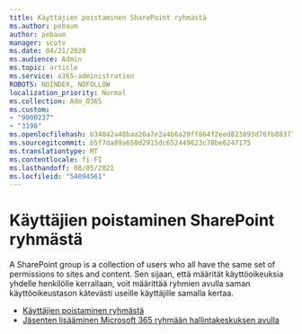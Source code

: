 ```yaml
---
title: Käyttäjien poistaminen SharePoint ryhmästä
ms.author: pebaum
author: pebaum
manager: scotv
ms.date: 04/21/2020
ms.audience: Admin
ms.topic: article
ms.service: o365-administration
ROBOTS: NOINDEX, NOFOLLOW
localization_priority: Normal
ms.collection: Adm_O365
ms.custom:
- "9000237"
- "3198"
ms.openlocfilehash: b34042a48baa26a7e2a4b6a29ff864f2eed823893d76fb8837704769b0ce5166
ms.sourcegitcommit: b5f7da89a650d2915dc652449623c78be6247175
ms.translationtype: MT
ms.contentlocale: fi-FI
ms.lasthandoff: 08/05/2021
ms.locfileid: "54094561"
---
```

# <a name="remove-users-from-a-sharepoint-group"></a>Käyttäjien poistaminen SharePoint ryhmästä

A SharePoint group is a collection of users who all have the same set of permissions to sites and content. Sen sijaan, että määrität käyttöoikeuksia yhdelle henkilölle kerrallaan, voit määrittää ryhmien avulla saman käyttöoikeustason kätevästi useille käyttäjille samalla kertaa.

- [Käyttäjien poistaminen ryhmästä](https://docs.microsoft.com/sharepoint/customize-sharepoint-site-permissions#remove-users-from-a-group)
- [Jäsenten lisääminen Microsoft 365 ryhmään hallintakeskuksen avulla](https://docs.microsoft.com/microsoft-365/admin/create-groups/add-or-remove-members-from-groups)
